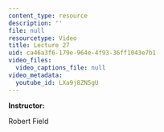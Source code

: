 ```yaml
---
content_type: resource
description: ''
file: null
resourcetype: Video
title: Lecture 27
uid: ca46a3f6-179e-964e-4f93-36ff1043e7b1
video_files:
  video_captions_file: null
video_metadata:
  youtube_id: LXa9j8ZN5gU
---
```


**Instructor:**

Robert Field